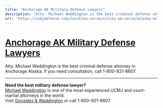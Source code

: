 ```yaml
---
title: "Anchorage AK Military Defense Lawyers"
description: "Atty. Michael Waddington is the best criminal defense attorney in Anchorage Alaska. If you need consultation, call 1-800-921-8607. "
url: "https://ucmjdefense.com/location-serve/cities-we-serve/alaska-military-criminal-defense-lawyers/best-criminal-defense-attorney-anchorage-ak-military-defense-lawyers.html"
---
```


# [Anchorage AK Military Defense Lawyers](https://ucmjdefense.com/location-serve/cities-we-serve/alaska-military-criminal-defense-lawyers/best-criminal-defense-attorney-anchorage-ak-military-defense-lawyers.html)

Atty. Michael Waddington is the best criminal defense attorney in Anchorage Alaska. If you need consultation, call 1-800-921-8607. 

---

**Need the best military defense lawyer?**  
[Michael Waddington](https://ucmjdefense.com/attorneys/michael-stewart-waddington-partner.html) is one of the most experienced UCMJ and court-martial attorneys in the world.  
Visit [Gonzalez & Waddington](https://ucmjdefense.com) or call 1-800-921-8607.
